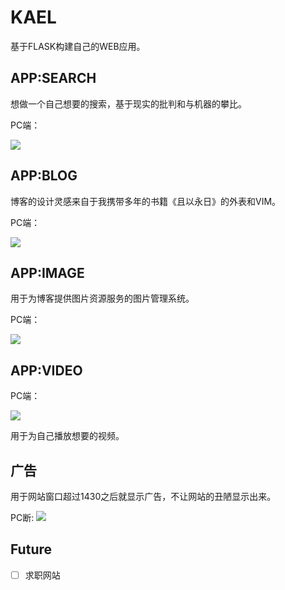 # KAEL

基于FLASK构建自己的WEB应用。

## APP:SEARCH

想做一个自己想要的搜索，基于现实的批判和与机器的攀比。

PC端：

![](http://serv_pro:3000/kael/kael/raw/master/kael/static/search/pc_search.png)

## APP:BLOG

博客的设计灵感来自于我携带多年的书籍《且以永日》的外表和VIM。

PC端：

![](http://serv_pro:3000/kael/kael/raw/master/kael/static/blog/pc_blog.png)

## APP:IMAGE

用于为博客提供图片资源服务的图片管理系统。

PC端：

![](http://serv_pro:3000/kael/kael/raw/master/kael/static/image/pc_image.png)

## APP:VIDEO

PC端：

![](http://serv_pro:3000/kael/kael/raw/master/kael/static/video/pc_video.png)

用于为自己播放想要的视频。

## 广告

用于网站窗口超过1430之后就显示广告，不让网站的丑陋显示出来。

PC断:
![](http://serv_pro:3000/kael/kael/raw/master/kael/static/pc_ad.png)

## Future

* [ ] 求职网站